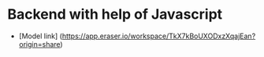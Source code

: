 # Backend with help of Javascript

- [Model link] (https://app.eraser.io/workspace/TkX7kBoUXODxzXqajEan?origin=share)